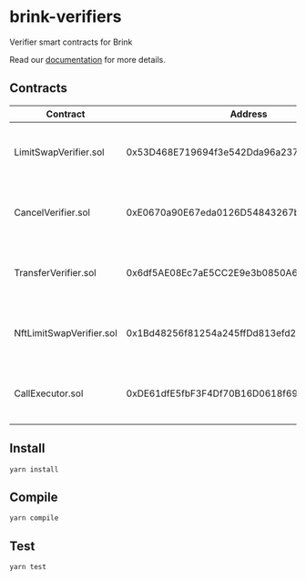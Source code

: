# brink-verifiers

Verifier smart contracts for Brink

Read our [documentation](https://brink.gitbook.io/brink/getting-started/platform-overview) for more details.

## Contracts

| Contract | Address | Networks |
| --- | --- | --- |
| LimitSwapVerifier.sol | 0x53D468E719694f3e542Dda96a237Af08eb394f2C |[mainnet](https://etherscan.io/address/0x53D468E719694f3e542Dda96a237Af08eb394f2C#code), [goerli](https://goerli.etherscan.io/address/0x53D468E719694f3e542Dda96a237Af08eb394f2C#code), [rinkeby](https://rinkeby.etherscan.io/address/0x53D468E719694f3e542Dda96a237Af08eb394f2C#code), [ropsten](https://ropsten.etherscan.io/address/0x53D468E719694f3e542Dda96a237Af08eb394f2C#code), [kovan](https://kovan.etherscan.io/address/0x53D468E719694f3e542Dda96a237Af08eb394f2C#code) |
| CancelVerifier.sol | 0xE0670a90E67eda0126D54843267b27Ca6343B2d8 |[mainnet](https://etherscan.io/address/0xE0670a90E67eda0126D54843267b27Ca6343B2d8#code), [goerli](https://goerli.etherscan.io/address/0xE0670a90E67eda0126D54843267b27Ca6343B2d8#code), [rinkeby](https://rinkeby.etherscan.io/address/0xE0670a90E67eda0126D54843267b27Ca6343B2d8#code), [ropsten](https://ropsten.etherscan.io/address/0xE0670a90E67eda0126D54843267b27Ca6343B2d8#code), [kovan](https://kovan.etherscan.io/address/0xE0670a90E67eda0126D54843267b27Ca6343B2d8#code) |
| TransferVerifier.sol | 0x6df5AE08Ec7aE5CC2E9e3b0850A61AD7C73bC9A9 |[mainnet](https://etherscan.io/address/0x6df5AE08Ec7aE5CC2E9e3b0850A61AD7C73bC9A9#code), [goerli](https://goerli.etherscan.io/address/0x6df5AE08Ec7aE5CC2E9e3b0850A61AD7C73bC9A9#code), [rinkeby](https://rinkeby.etherscan.io/address/0x6df5AE08Ec7aE5CC2E9e3b0850A61AD7C73bC9A9#code), [ropsten](https://ropsten.etherscan.io/address/0x6df5AE08Ec7aE5CC2E9e3b0850A61AD7C73bC9A9#code), [kovan](https://kovan.etherscan.io/address/0x6df5AE08Ec7aE5CC2E9e3b0850A61AD7C73bC9A9#code) |
| NftLimitSwapVerifier.sol | 0x1Bd48256f81254a245ffDd813efd22Fefb542249 |[mainnet](https://etherscan.io/address/0x1Bd48256f81254a245ffDd813efd22Fefb542249#code), [goerli](https://goerli.etherscan.io/address/0x1Bd48256f81254a245ffDd813efd22Fefb542249#code), [rinkeby](https://rinkeby.etherscan.io/address/0x1Bd48256f81254a245ffDd813efd22Fefb542249#code), [ropsten](https://ropsten.etherscan.io/address/0x1Bd48256f81254a245ffDd813efd22Fefb542249#code), [kovan](https://kovan.etherscan.io/address/0x1Bd48256f81254a245ffDd813efd22Fefb542249#code) |
| CallExecutor.sol | 0xDE61dfE5fbF3F4Df70B16D0618f69B96A2754bf8 |[mainnet](https://etherscan.io/address/0xDE61dfE5fbF3F4Df70B16D0618f69B96A2754bf8#code), [goerli](https://goerli.etherscan.io/address/0xDE61dfE5fbF3F4Df70B16D0618f69B96A2754bf8#code), [rinkeby](https://rinkeby.etherscan.io/address/0xDE61dfE5fbF3F4Df70B16D0618f69B96A2754bf8#code), [ropsten](https://ropsten.etherscan.io/address/0xDE61dfE5fbF3F4Df70B16D0618f69B96A2754bf8#code), [kovan](https://kovan.etherscan.io/address/0xDE61dfE5fbF3F4Df70B16D0618f69B96A2754bf8#code) |

## Install

`yarn install`

## Compile

`yarn compile`

## Test

`yarn test`
